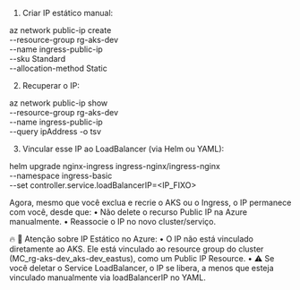 1. Criar IP estático manual:

az network public-ip create \
  --resource-group rg-aks-dev \
  --name ingress-public-ip \
  --sku Standard \
  --allocation-method Static

  2. Recuperar o IP:

  az network public-ip show \
  --resource-group rg-aks-dev \
  --name ingress-public-ip \
  --query ipAddress -o tsv

  3. Vincular esse IP ao LoadBalancer (via Helm ou YAML):


helm upgrade nginx-ingress ingress-nginx/ingress-nginx \
  --namespace ingress-basic \
  --set controller.service.loadBalancerIP=<IP_FIXO>

  Agora, mesmo que você exclua e recrie o AKS ou o Ingress, o IP permanece com você, desde que:
	•	Não delete o recurso Public IP na Azure manualmente.
	•	Reassocie o IP no novo cluster/serviço.


🔥 📌 Atenção sobre IP Estático no Azure:
•	O IP não está vinculado diretamente ao AKS.
Ele está vinculado ao resource group do cluster (MC_rg-aks-dev_aks-dev_eastus), como um Public IP Resource.
•	⚠️ Se você deletar o Service LoadBalancer, o IP se libera, a menos que esteja vinculado manualmente via loadBalancerIP no YAML.